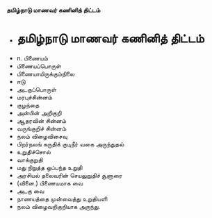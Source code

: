 **தமிழ்நாடு மாணவர் கணினித் திட்டம்**
- # தமிழ்நாடு மாணவர் கணினித் திட்டம்
- n. பிணையம்
- பிணையப்பொருள்
- பிணையாயிருக்கும்நிலை
- ஈடு
- அடகுப்பொருள்
- மரபுச்சின்னம்
- குழந்தை
- அன்பின் அறிகுறி
- ஆதரவின் சின்னம்
- வருங்குறிச் சின்னம்
- நலம் விழைவிசைவு
- பிறர்நலங் கருதிக் குடிநீர் வகை அருந்துதல்
- உறுதிச்சொல்
- வாக்குறுதி
- மது நிறுத்த ஒப்பந்த உறுதி
- அரசியல் தலைவரின் செயலுறுதிச் சூளுரை
- (வினை.) பிணையமாக வை
- அடகு வை
- நாணயத்தை முன்வைத்து உறுதியளி
- நலம் விழைவறிகுறியாக அருந்து.

